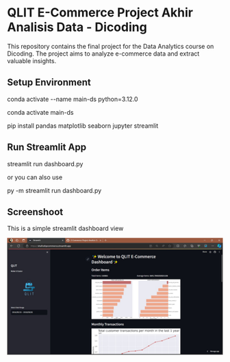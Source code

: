 # QLIT E-Commerce Project Akhir Analisis Data - Dicoding

This repository contains the final project for the Data Analytics course on Dicoding. The project aims to analyze e-commerce data and extract valuable insights.

## Setup Environment
conda activate --name main-ds python=3.12.0

conda activate main-ds

pip install pandas matplotlib seaborn jupyter streamlit

## Run Streamlit App
streamlit run dashboard.py 

or you can also use

py -m streamlit run dashboard.py

## Screenshoot
This is a simple streamlit dashboard view

![alt text](launching.jpg)
